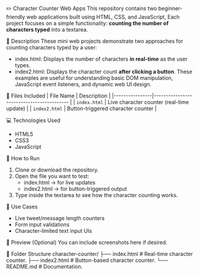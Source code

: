 ✏️ Character Counter Web Apps
This repository contains two beginner-friendly web applications built using HTML, CSS, and JavaScript, Each project focuses on a simple functionality: **counting the number of characters typed** into a textarea.


📌 Description
These mini web projects demonstrate two approaches for counting characters typed by a user:
- index.html: Displays the number of characters **in real-time** as the user types.
- index2.html: Displays the character count **after clicking a button**.
These examples are useful for understanding basic DOM manipulation, JavaScript event listeners, and dynamic web UI design.


📁 Files Included
| File Name      | Description                               |
|----------------|------------------------------------------ |
| `index.html`   | Live character counter (real-time update) |
| `index2.html`  | Button-triggered character counter        |


💻 Technologies Used
- HTML5
- CSS3
- JavaScript


🚀 How to Run
1. Clone or download the repository.
2. Open the file you want to test:
   - index.html → for live updates
   - index2.html → for button-triggered output
3. Type inside the textarea to see how the character counting works.


🎯 Use Cases
- Live tweet/message length counters  
- Form input validations  
- Character-limited text input UIs  


📸 Preview (Optional)
You can include screenshots here if desired.

📂 Folder Structure
character-counter/
├── index.html # Real-time character counter.
├── index2.html # Button-based character counter.
└── README.md # Documentation.
